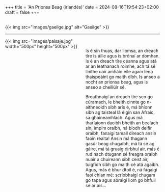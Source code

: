 +++
title = 'An Prionsa Beag (irlandés)'
date = 2024-08-16T19:54:23+02:00
draft = false
+++

<br/>
{{< img src="images/gaeilge.jpg" alt="Gaeilge" >}}

--------------------------------------

<div style="display: flex; align-items: flex-start;">
  <div style="flex: 1; margin-right: 20px;">
    {{< img src="images/paisaje.jpg" width="500px" height="500px" >}}
  </div>
  <div style="flex: 1;">
<br/>

Is é sin thuas, dar liomsa, an dreach tíre is áille agus is brónaí ar domhan. Is é an dreach tíre céanna agus atá ar an leathanach roimhe, ach tá sé línithe uair amháin eile agam lena thaispeáint go maith díbh. Is anseo a nocht an prionsa beag, agus is anseo a cheiliúir sé.

Breathnaígí an dreach tíre seo go cúramach, le bheith cinnte go n-aithneoidh sibh arís é, má bhíonn sibh ag taisteal lá éigin san Afraic, sa ghaineamhlach. Agus má tharlaíonn daoibh bheith an bealach sin, impím oraibh, ná bíodh deifir oraibh, fanaigí tamall díreach ansin faoin réalta! Ansin má thagann gasúr beag chugaibh, má tá sé ag gáire, má tá gruaig óirbhuí air, más é rud nach dtugann sé freagra oraibh nuair a chuireann sibh ceist air, tuigfidh sibh go maith cé atá agaibh. Agus, más é bhur dtoil é, ná fágaigí faoi chian mé: scríobhaigí chugam go tapa agus abraigí liom go bhfuil sé ar ais...

 </div>
</div>